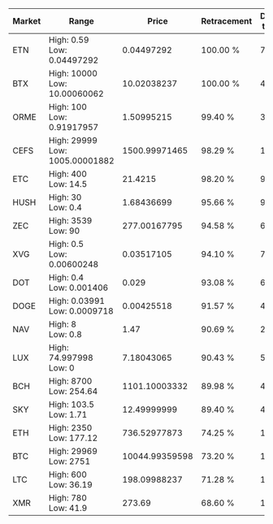 | Market | Range | Price| Retracement | Doubles to 50% |
| --- | --- | --- | --- | --- |
| ETN | High: 0.59<br />Low: 0.04497292 | 0.04497292 | 100.00 % | 7.06 |
| BTX | High: 10000<br />Low: 10.00060062 | 10.02038237 | 100.00 % | 499.48 |
| ORME | High: 100<br />Low: 0.91917957 | 1.50995215 | 99.40 % | 33.42 |
| CEFS | High: 29999<br />Low: 1005.00001882 | 1500.99971465 | 98.29 % | 10.33 |
| ETC | High: 400<br />Low: 14.5 | 21.4215 | 98.20 % | 9.67 |
| HUSH | High: 30<br />Low: 0.4 | 1.68436699 | 95.66 % | 9.02 |
| ZEC | High: 3539<br />Low: 90 | 277.00167795 | 94.58 % | 6.55 |
| XVG | High: 0.5<br />Low: 0.00600248 | 0.03517105 | 94.10 % | 7.19 |
| DOT | High: 0.4<br />Low: 0.001406 | 0.029 | 93.08 % | 6.92 |
| DOGE | High: 0.03991<br />Low: 0.0009718 | 0.00425518 | 91.57 % | 4.80 |
| NAV | High: 8<br />Low: 0.8 | 1.47 | 90.69 % | 2.99 |
| LUX | High: 74.997998<br />Low: 0 | 7.18043065 | 90.43 % | 5.22 |
| BCH | High: 8700<br />Low: 254.64 | 1101.10003332 | 89.98 % | 4.07 |
| SKY | High: 103.5<br />Low: 1.71 | 12.49999999 | 89.40 % | 4.21 |
| ETH | High: 2350<br />Low: 177.12 | 736.52977873 | 74.25 % | 1.72 |
| BTC | High: 29969<br />Low: 2751 | 10044.99359598 | 73.20 % | 1.63 |
| LTC | High: 600<br />Low: 36.19 | 198.09988237 | 71.28 % | 1.61 |
| XMR | High: 780<br />Low: 41.9 | 273.69 | 68.60 % | 1.50 |
